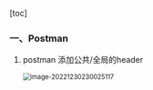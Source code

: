 [toc]

### 一、Postman

1. postman 添加公共/全局的header

   <img src="/Users/gongwei/Library/Application Support/typora-user-images/image-20221230230025117.png" alt="image-20221230230025117" style="zoom:80%;" />

   

   

   